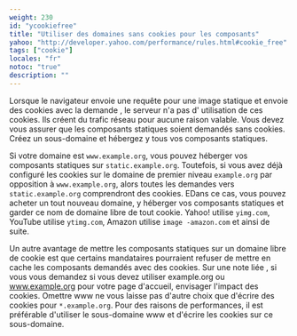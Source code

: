 ```yaml
---
weight: 230
id: "ycookiefree"
title: "Utiliser des domaines sans cookies pour les composants"
yahoo: "http://developer.yahoo.com/performance/rules.html#cookie_free"
tags: ["cookie"]
locales: "fr"
notoc: "true"
description: ""
---
```


Lorsque le navigateur envoie une requête pour une image statique et envoie des cookies avec la demande , le serveur n'a pas d' utilisation de ces cookies. Ils créent du trafic réseau pour aucune raison valable. Vous devez vous assurer que les composants statiques soient demandés sans cookies. Créez un sous-domaine et hébergez y tous vos composants statiques.

Si votre domaine est `www.example.org`, vous pouvez héberger vos composants statiques sur `static.example.org`. Toutefois, si vous avez déjà configuré les cookies sur le domaine de premier niveau `example.org` par opposition à `www.example.org`, alors toutes les demandes vers `static.example.org` comprendront des cookies. EDans ce cas, vous pouvez acheter un tout nouveau domaine, y héberger vos composants statiques et garder ce nom de domaine libre de tout cookie. Yahoo! utilise `yimg.com`, YouTube utilise `ytimg.com`, Amazon utilise `image -amazon.com` et ainsi de suite.

Un autre avantage de mettre les composants statiques sur un domaine libre de cookie est que certains mandataires pourraient refuser de mettre en cache les composants demandés avec des cookies. Sur une note liée , si vous vous demandez si vous devez utiliser example.org ou www.example.org pour votre page d'accueil, envisager l'impact des cookies. Omettre www ne vous laisse pas d'autre choix que d'écrire des cookies pour `*.example.org`. Pour des raisons de performances, il est préférable d'utiliser le sous-domaine www et d'écrire les cookies sur ce sous-domaine.
